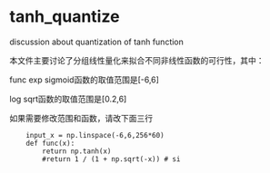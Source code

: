 # tanh_quantize
discussion about quantization of tanh function

本文件主要讨论了分组线性量化来拟合不同非线性函数的可行性，其中：

func exp sigmoid函数的取值范围是[-6,6]

log sqrt函数的取值范围是[0.2,6]

如果需要修改范围和函数，请改下面三行

        input_x = np.linspace(-6,6,256*60)
        def func(x):
            return np.tanh(x)
            #return 1 / (1 + np.sqrt(-x)) # si
